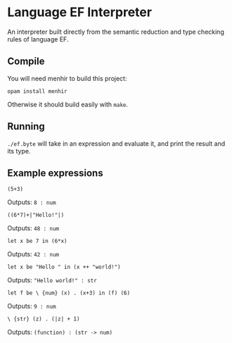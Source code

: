 # Language EF Interpreter

An interpreter built directly from the semantic reduction and type
checking rules of language EF.

## Compile

You will need menhir to build this project:

`opam install menhir`

Otherwise it should build easily with `make`.

## Running

`./ef.byte` will take in an expression and evaluate it, and print the
result and its type.


## Example expressions

```
(5+3)
```
Outputs: `8 : num`

```
((6*7)+|"Hello!"|)
```
Outputs: `48 : num`

```
let x be 7 in (6*x)
```
Outputs: `42 : num`

```
let x be "Hello " in (x ++ "world!")
```
Outputs: `"Hello world!" : str`

```
let f be \ {num} (x) . (x+3) in (f) (6)
```
Outputs: `9 : num`

```
\ {str} (z) . (|z| + 1)
```
Outputs: `(function) : (str -> num)`
